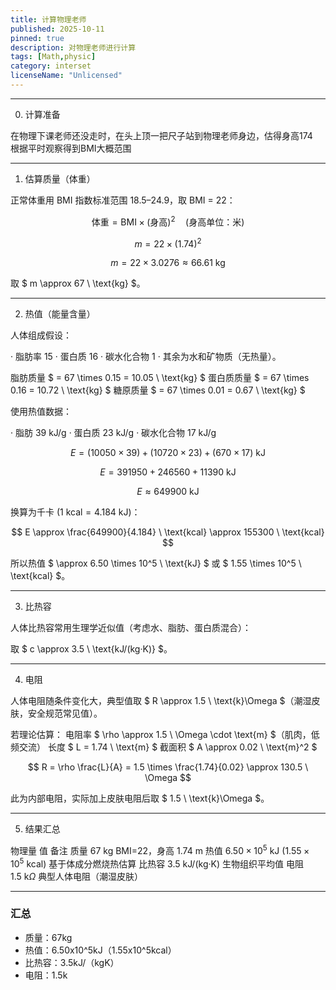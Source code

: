 ```yaml
---
title: 计算物理老师
published: 2025-10-11
pinned: true
description: 对物理老师进行计算
tags: [Math,physic]
category: interset
licenseName: "Unlicensed"
---
```


---
0. 计算准备

在物理下课老师还没走时，在头上顶一把尺子站到物理老师身边，估得身高174\
根据平时观察得到BMI大概范围


---

1. 估算质量（体重）

正常体重用 BMI 指数标准范围 18.5–24.9，取 BMI = 22：

$$ \text{体重} = \text{BMI} \times (\text{身高})^2 \quad (\text{身高单位：米}) $$

$$ m = 22 \times (1.74)^2 $$

$$ m = 22 \times 3.0276 \approx 66.61 \ \text{kg} $$

取 $ m \approx 67 \ \text{kg} $。

---

2. 热值（能量含量）

人体组成假设：

· 脂肪率 $15%$
· 蛋白质 $16%$
· 碳水化合物 $1%$
· 其余为水和矿物质（无热量）。

脂肪质量 $ = 67 \times 0.15 = 10.05 \ \text{kg} $
蛋白质质量 $ = 67 \times 0.16 = 10.72 \ \text{kg} $
糖原质量 $ = 67 \times 0.01 = 0.67 \ \text{kg} $

使用热值数据：

· 脂肪 $39 \ \text{kJ/g}$
· 蛋白质 $23 \ \text{kJ/g}$
· 碳水化合物 $17 \ \text{kJ/g}$

$$ E = (10050 \times 39) + (10720 \times 23) + (670 \times 17) \ \text{kJ} $$

$$ E = 391950 + 246560 + 11390 \ \text{kJ} $$

$$ E \approx 649900 \ \text{kJ} $$

换算为千卡 ($1 \ \text{kcal} = 4.184 \ \text{kJ}$)：

$$ E \approx \frac{649900}{4.184} \ \text{kcal} \approx 155300 \ \text{kcal} $$

所以热值 $ \approx 6.50 \times 10^5 \ \text{kJ} $ 或 $ 1.55 \times 10^5 \ \text{kcal} $。

---

3. 比热容

人体比热容常用生理学近似值（考虑水、脂肪、蛋白质混合）：

取 $ c \approx 3.5 \ \text{kJ/(kg·K)} $。

---

4. 电阻

人体电阻随条件变化大，典型值取 $ R \approx 1.5 \ \text{k}\Omega $（潮湿皮肤，安全规范常见值）。

若理论估算：
电阻率 $ \rho \approx 1.5 \ \Omega \cdot \text{m} $（肌肉，低频交流）
长度 $ L = 1.74 \ \text{m} $
截面积 $ A \approx 0.02 \ \text{m}^2 $

$$ R = \rho \frac{L}{A} = 1.5 \times \frac{1.74}{0.02} \approx 130.5 \ \Omega $$

此为内部电阻，实际加上皮肤电阻后取 $ 1.5 \ \text{k}\Omega $。

---

5. 结果汇总

物理量 值 备注
质量 $67 \ \text{kg}$ BMI=22，身高 $1.74 \ \text{m}$
热值 $6.50 \times 10^5 \ \text{kJ}$ ($1.55 \times 10^5 \ \text{kcal}$) 基于体成分燃烧热估算
比热容 $3.5 \ \text{kJ/(kg·K)}$ 生物组织平均值
电阻 $1.5 \ \text{k}\Omega$ 典型人体电阻（潮湿皮肤）

---

### 汇总
- 质量：67kg
- 热值：6.50x10^5kJ（1.55x10^5kcal）
- 比热容：3.5kJ/（kgK）
- 电阻：1.5k


